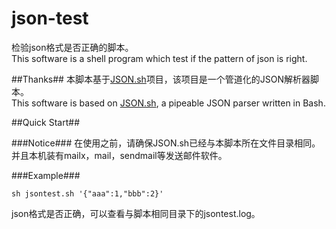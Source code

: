 json-test
=========

检验json格式是否正确的脚本。  
This software is a shell program which test if the pattern of json is right.

##Thanks##
本脚本基于[JSON.sh](https://github.com/dominictarr/JSON.sh)项目，该项目是一个管道化的JSON解析器脚本。  
This software is based on [JSON.sh](https://github.com/dominictarr/JSON.sh), a pipeable JSON parser written in Bash.  

##Quick Start##

###Notice###
在使用之前，请确保JSON.sh已经与本脚本所在文件目录相同。  
并且本机装有mailx，mail，sendmail等发送邮件软件。

###Example###
```
sh jsontest.sh '{"aaa":1,"bbb":2}'  
```
json格式是否正确，可以查看与脚本相同目录下的jsontest.log。
